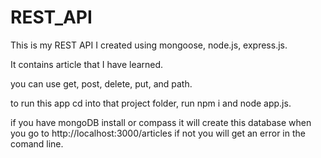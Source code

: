 # REST_API
This is my REST API I created using mongoose, node.js, express.js.

It contains article that I have learned.

you can use get, post, delete, put, and path.

to run this app cd into that project folder, run npm i and node app.js.

if you have mongoDB install or compass it will create this database when you go to http://localhost:3000/articles if not you will get an error in the comand line.

